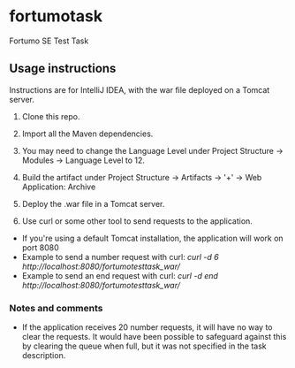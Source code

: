 # fortumotask
Fortumo SE Test Task

## Usage instructions
Instructions are for IntelliJ IDEA, with the war file deployed on a Tomcat server.

1. Clone this repo. 

2. Import all the Maven dependencies.

3. You may need to change the Language Level under Project Structure -> Modules -> Language Level to 12.

4. Build the artifact under Project Structure -> Artifacts -> '+' -> Web Application: Archive

5. Deploy the .war file in a Tomcat server.

6. Use curl or some other tool to send requests to the application.

  * If you're using a default Tomcat installation, the application will work on port 8080
  * Example to send a number request with curl: *curl -d 6 http://localhost:8080/fortumotesttask_war/*
  * Example to send an end request with curl: *curl -d end http://localhost:8080/fortumotesttask_war/*
 
### Notes and comments

* If the application receives 20 number requests, it will have no way to clear the requests. It would have been possible to safeguard against this by clearing the queue when full, but it was not specified in the task description.
